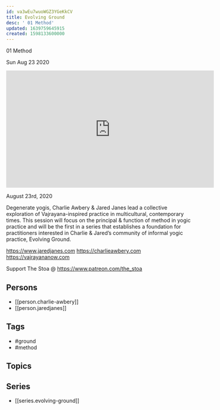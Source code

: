 ```yaml
---
id: va3wEu7wuoWGZ3YGeKkCV
title: Evolving Ground
desc: ' 01 Method'
updated: 1639759645915
created: 1598133600000
---
```



 01 Method

Sun Aug 23 2020

<iframe width="560" height="315" src="https://www.youtube.com/embed/5ycyr4_Knnw" title="Evolving Ground: 01 Method w/ Charlie Awbery & Jared Janes" frameborder="0" allow="accelerometer; autoplay; clipboard-write; encrypted-media; gyroscope; picture-in-picture" allowfullscreen ></iframe>

August 23rd, 2020

Degenerate yogis, Charlie Awbery & Jared Janes lead a collective exploration of Vajrayana-inspired practice in multicultural, contemporary times. This session will focus on the principal & function of method in yogic practice and will be the first in a series that establishes a foundation for practitioners interested in Charlie & Jared’s community of informal yogic practice, Evolving Ground.

https://www.jaredjanes.com
https://charlieawbery.com
https://vajrayananow.com

Support The Stoa @ https://www.patreon.com/the_stoa

## Persons

- [[person.charlie-awbery]]
- [[person.jaredjanes]]

## Tags

- #ground
- #method

## Topics



## Series

- [[series.evolving-ground]]

